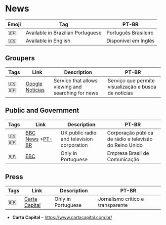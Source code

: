 # News

| Emoji | Tag                               | PT-BR                |
| ----- | --------------------------------- | -------------------- |
| 🇧🇷  | Available in Brazilian Portuguese | Português Brasileiro |
| 🇺🇸  | Available in English              | Disponível em Inglês |

## Groupers

| Tags     | Link                                        | Description                                        | PT-BR                                                |
| -------- | ------------------------------------------- | -------------------------------------------------- | ---------------------------------------------------- |
| 🇺🇸🇧🇷 | [Google Notícias](https://news.google.com/) | Service that allows viewing and searching for news | Serviço que permite visualização e busca de notícias |

## Public and Government

| Tags     | Link                                                                      | Description                                | PT-BR                                                  |
| -------- | ------------------------------------------------------------------------- | ------------------------------------------ | ------------------------------------------------------ |
| 🇺🇸🇧🇷 | [BBC News](https://www.bbc.com/) +[PT-BR](https://www.bbc.com/portuguese) | UK public radio and television corporation | Corporação pública de rádio e televisão do Reino Unido |
| 🇧🇷     | [EBC](https://www.ebc.com.br/)                                            | Only in Portuguese                         | Empresa Brasil de Comunicação                          |

## Press

| Tags | Link                                              | Description        | PT-BR                             |
| ---- | ------------------------------------------------- | ------------------ | --------------------------------- |
| 🇧🇷 | [Carta Capital](https://www.cartacapital.com.br/) | Only in Portuguese | Jornalismo crítico e transparente |





* **Carta Capital** – https://www.cartacapital.com.br/